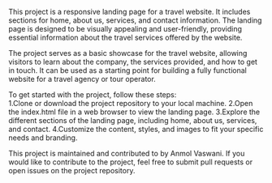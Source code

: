 This project is a responsive landing page for a travel website. 
It includes sections for home, about us, services, and contact information. 
The landing page is designed to be visually appealing and user-friendly, providing essential information about the travel services offered by the website.

The project serves as a  basic showcase for the travel website, allowing visitors to learn about the company, the services provided, and how to get in touch. 
It can be used as a starting point for building a fully functional website for a travel agency or tour operator.

To get started with the project, follow these steps:                                                                                                                                                                   
1.Clone or download the project repository to your local machine.
2.Open the index.html file in a web browser to view the landing page.
3.Explore the different sections of the landing page, including home, about us, services, and contact.
4.Customize the content, styles, and images to fit your specific needs and branding.

This project is maintained and contributed to by Anmol Vaswani. 
If you would like to contribute to the project, feel free to submit pull requests or open issues on the project repository.
